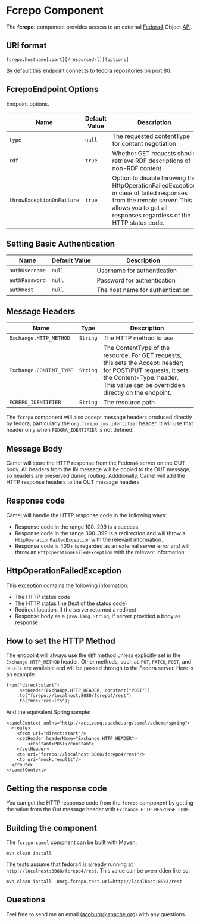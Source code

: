 Fcrepo Component
================

The **fcrepo:** component provides access to an external [Fedora4](http://fcrepo.org) Object [API](https://wiki.duraspace.org/display/FF/RESTful+HTTP+API+-+Objects).


URI format
----------

    fcrepo:hostname[:port][/resourceUrl][?options]

By default this endpoint connects to fedora repositories on port 80.


FcrepoEndpoint Options
-----------------------

Endpoint options.

| Name         |  Default Value | Description |
| ------------ | -------------- | ----------- |
| `type`    | `null`           | The requested contentType for content negotiation |
| `rdf`     | `true`           | Whether GET requests should retrieve RDF descriptions of non-RDF content  |
| `throwExceptionOnFailure` | `true` | Option to disable throwing the HttpOperationFailedException in case of failed responses from the remote server. This allows you to get all responses regardless of the HTTP status code. |


Setting Basic Authentication
----------------------------

| Name         | Default Value | Description |
| ------------ | ------------- | ----------- |
| `authUsername` | `null`          | Username for authentication |
| `authPassword` | `null`          | Password for authentication |
| `authHost`     | `null`          | The host name for authentication |


Message Headers
---------------

| Name     | Type   | Description |
| -------- | ------ | ----------- |
| `Exchange.HTTP_METHOD` | `String` | The HTTP method to use |
| `Exchange.CONTENT_TYPE` | `String` | The ContentType of the resource. For GET requests, this sets the Accept: header; for POST/PUT requests, it sets the Content-Type: header. This value can be overridden directly on the endpoint. |
| `FCREPO_IDENTIFIER`    | `String` | The resource path |

The `fcrepo` component will also accept message headers produced directly by fedora, particularly the `org.fcrepo.jms.identifier` header. It will use that header only when `FEDORA_IDENTIFIER` is not defined.


Message Body
------------

Camel will store the HTTP response from the Fedora4 server on the OUT body. All headers from the
IN message will be copied to the OUT message, so headers are preserved during routing. Additionally,
Camel will add the HTTP response headers to the OUT message headers.


Response code
-------------

Camel will handle the HTTP response code in the following ways:

* Response code in the range 100..299 is a success.
* Response code in the range 300..399 is a redirection and will throw a `HttpOperationFailedException` with the relevant information.
* Response code is 400+ is regarded as an external server error and will throw an `HttpOperationFailedException` with the relevant information.


HttpOperationFailedException
----------------------------

This exception contains the following information:

* The HTTP status code
* The HTTP status line (text of the status code)
* Redirect location, if the server returned a redirect
* Response body as a `java.lang.String`, if server provided a body as response


How to set the HTTP Method
--------------------------

The endpoint will always use the `GET` method unless explicitly set in the `Exchange.HTTP_METHOD` header.
Other methods, such as `PUT`, `PATCH`, `POST`, and `DELETE` are available and will be passed through 
to the Fedora server. Here is an example:

    from("direct:start")
        .setHeader(Exchange.HTTP_HEADER, constant("POST"))
        .to("fcrepo://localhost:8080/fcrepo4/rest")
        .to("mock:results");

And the equivalent Spring sample:

    <camelContext xmlns="http://activemq.apache.org/camel/schema/spring">
      <route>
        <from uri="direct:start"/>
        <setHeader headerName="Exchange.HTTP_HEADER">
            <constant>POST</constant>
        </setHeader>
        <to uri="fcrepo://localhost:8080/fcrepo4/rest"/>
        <to uri="mock:results"/>
      </route>
    </camelContext>


Getting the response code
-------------------------

You can get the HTTP response code from the `fcrepo` component by getting the value from the Out message header with `Exchange.HTTP_RESPONSE_CODE`.


Building the component
----------------------

The `fcrepo-camel` compnent can be built with Maven:

    mvn clean install

The tests assume that fedora4 is already running at `http://localhost:8080/fcrepo4/rest`.
This value can be overridden like so:

    mvn clean install -Dorg.fcrepo.test.url=http://localhost:8983/rest 

Questions
---------

Feel free to send me an email (acoburn@apache.org) with any questions.

